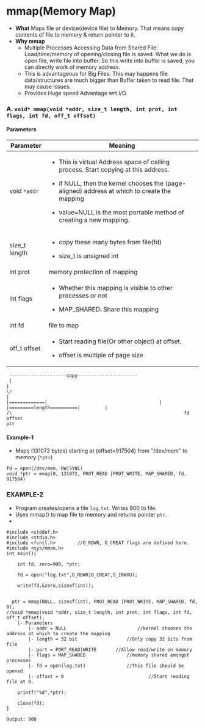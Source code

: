 # mmap(Memory Map)
- **What** Maps file or device(device file) to Memory. That means copy contents of file to memory & return pointer to it.
- **Why mmap**
	- Multiple Processes Accessing Data from Shared File: Load/time/memory of opening/closing file is saved. What we do is open file, write file into buffer. So this write into buffer is saved, you can directly work of memory address. 
	- This is advantageous for Big Files:    This may happens file data/structures are much bigger than Buffer taken to read file. That may cause issues.
	- Provides Huge speed Advantage wrt I/O.

### A. `void* mmap(void *addr, size_t length, int prot, int flags, int fd, off_t offset)`
#### Parameters
| Parameter | Meaning |
| --- | --- | 
| void `*addr` | <ul><li> This is virtual Address space of calling process. Start copying at this address.</li></ul> <ul><li>if NULL, then the kernel chooses the (page-aligned) address at which to create the mapping</li></ul> <ul><li>value=NULL is the most portable method of creating a new mapping.</li></ul> |
| size_t length | <ul><li>copy these many bytes from file(fd)</li></ul> <ul><li>size_t is unsigned int</li></ul> |
| int prot | memory protection of mapping |
| int flags | <ul><li>Whether this mapping is visible to other processes or not</li></ul> <ul><li>MAP_SHARED: Share this mapping</li></ul> |
| int fd | file to map |
| off_t offset | <ul><li>Start reading file(Or other object) at offset.</li></ul> <ul><li>offset is multiple of page size</li></ul> |
```
 ---------------------copy----------------------
 |																							|
\/																							|
|=============|											|			|=========length==========|			|
/\																 fd			offset
ptr
```

#### Example-1
- Maps (131072 bytes) starting at (offset=917504) from "/dev/mem" to memory (`*ptr`)
```
fd = open(/dev/mem, RW|SYNC)
void *ptr = mmap(0, 131072, PROT_READ |PROT_WRITE, MAP_SHARED, fd, 917504)
```

### EXAMPLE-2
- Program creates/opens a file `log.txt`. Writes 900 to file.
- Uses mmap() to map file to memory and returns pointer `ptr`.
- 
```
#include <stddef.h>
#include <stdio.h>
#include <fcntl.h>        //O_RDWR, O_CREAT flags are defined here.
#include <sys/mman.h>
int main(){

	int fd, zero=900, *ptr;

 	fd = open("log.txt",O_RDWR|O_CREAT,S_IRWXU);

	write(fd,&zero,sizeof(int));


  ptr = mmap(NULL, sizeof(int), PROT_READ |PROT_WRITE, MAP_SHARED, fd, 0);
//void *mmap(void *addr, size_t length, int prot, int flags, int fd, off_t offset);
	|- Parameters
		|- addr = NULL							//kernel chooses the address at which to create the mapping
		|- length = 32 bit					//Only copy 32 bits from file
		|- port = PORT_READ|WRITE		//Allow read/write on memory
		|- flags = MAP_SHARED				//memory shared amongst processes
		|- fd = open(log.txt)				//This file should be opened
		|- offset = 0								//Start reading file at 0.
		
	printf("%d",*ptr);
	
	close(fd);
}

Output: 900
```
